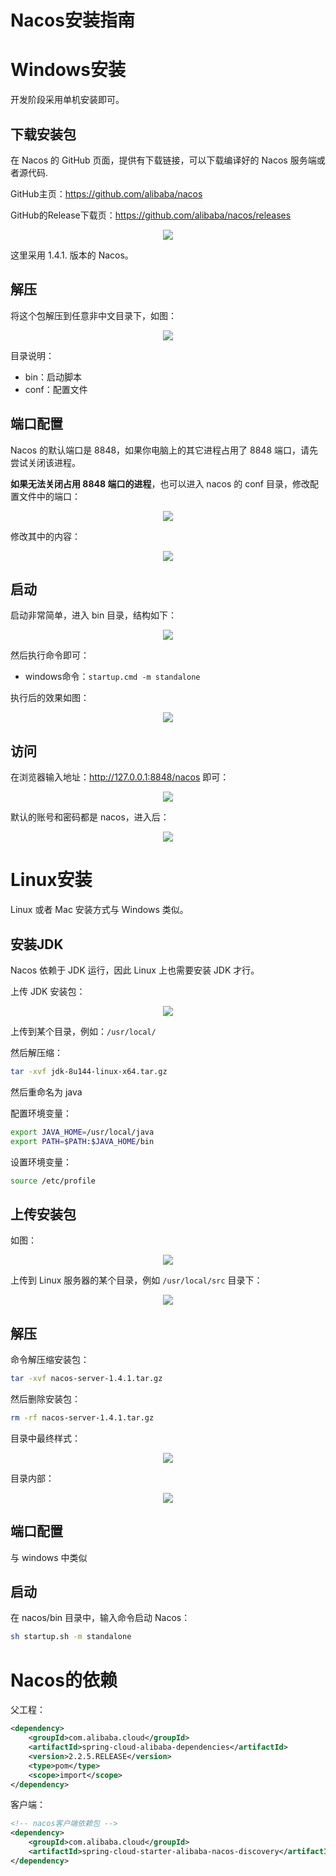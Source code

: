 # Nacos安装指南

# Windows安装

开发阶段采用单机安装即可。

## 下载安装包

在 Nacos 的 GitHub 页面，提供有下载链接，可以下载编译好的 Nacos 服务端或者源代码.

GitHub主页：https://github.com/alibaba/nacos

GitHub的Release下载页：https://github.com/alibaba/nacos/releases

<div align="center"><img src="assets/image-20210402161102887.png"></div>

这里采用 1.4.1. 版本的 Nacos。

## 解压

将这个包解压到任意非中文目录下，如图：

<div align="center"><img src="assets/image-20210402161843337.png"></div>

目录说明：

- bin：启动脚本
- conf：配置文件

## 端口配置

Nacos 的默认端口是 8848，如果你电脑上的其它进程占用了 8848 端口，请先尝试关闭该进程。

<b>如果无法关闭占用 8848 端口的进程</b>，也可以进入 nacos 的 conf 目录，修改配置文件中的端口：

<div align="center"><img src="assets/image-20210402162008280.png"></div>

修改其中的内容：

<div align="center"><img src="assets/image-20210402162251093.png"></div>

## 启动

启动非常简单，进入 bin 目录，结构如下：

<div align="center"><img src="assets/image-20210402162350977.png"></div>

然后执行命令即可：

- windows命令：`startup.cmd -m standalone`

执行后的效果如图：

<div align="center"><img src="assets/image-20210402162526774.png"></div>

## 访问

在浏览器输入地址：http://127.0.0.1:8848/nacos 即可：

<div align="center"><img src="assets/image-20210402162630427.png"></div>

默认的账号和密码都是 nacos，进入后：

<div align="center"><img src="assets/image-20210402162709515.png"></div>

# Linux安装

Linux 或者 Mac 安装方式与 Windows 类似。

## 安装JDK

Nacos 依赖于 JDK 运行，因此 Linux 上也需要安装 JDK 才行。

上传 JDK 安装包：

<div align="center"><img src="assets/image-20210402172334810.png"></div>

上传到某个目录，例如：`/usr/local/`

然后解压缩：

```sh
tar -xvf jdk-8u144-linux-x64.tar.gz
```

然后重命名为 java

配置环境变量：

```sh
export JAVA_HOME=/usr/local/java
export PATH=$PATH:$JAVA_HOME/bin
```

设置环境变量：

```sh
source /etc/profile
```

## 上传安装包

如图：

<div align="center"><img src="assets/image-20210402161102887.png"></div>

上传到 Linux 服务器的某个目录，例如 `/usr/local/src` 目录下：

<div align="center"><img src="assets/image-20210402163715580.png"></div>

## 解压

命令解压缩安装包：

```sh
tar -xvf nacos-server-1.4.1.tar.gz
```

然后删除安装包：

```sh
rm -rf nacos-server-1.4.1.tar.gz
```

目录中最终样式：

<div align="center"><img src="assets/image-20210402163858429.png"></div>

目录内部：

<div align="center"><img src="assets/image-20210402164414827.png"></div>

## 端口配置

与 windows 中类似

## 启动

在 nacos/bin 目录中，输入命令启动 Nacos：

```sh
sh startup.sh -m standalone
```

# Nacos的依赖

父工程：

```xml
<dependency>
    <groupId>com.alibaba.cloud</groupId>
    <artifactId>spring-cloud-alibaba-dependencies</artifactId>
    <version>2.2.5.RELEASE</version>
    <type>pom</type>
    <scope>import</scope>
</dependency>
```

客户端：

```xml
<!-- nacos客户端依赖包 -->
<dependency>
    <groupId>com.alibaba.cloud</groupId>
    <artifactId>spring-cloud-starter-alibaba-nacos-discovery</artifactId>
</dependency>
```